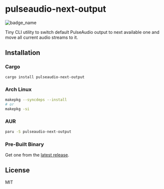 # pulseaudio-next-output

![badge_name](badge_url)

Tiny CLI utility to switch default PulseAudio output to next available one and move all current audio streams to it.

## Installation

### Cargo

```sh
cargo install pulseaudio-next-output
```

### Arch Linux

```sh
makepkg --syncdeps --install
# or
makepkg -si
```

### AUR

```sh
paru -S pulseaudio-next-output
```

### Pre-Built Binary

Get one from the [latest release](https://github.com/murlakatamenka/pulseaudio-next-output/releases/latest).

## License

MIT
